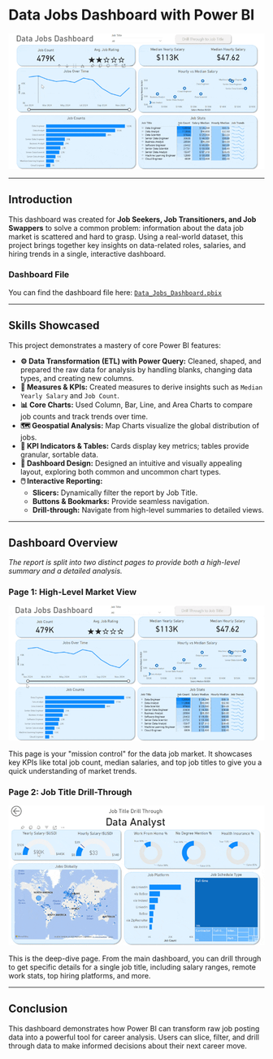 # Data Jobs Dashboard with Power BI

<img src="IMAGE/Project1_Dashboard_Overview.gif" alt="Data Jobs Dashboard Overview GIF">

---

## Introduction

This dashboard was created for **Job Seekers, Job Transitioners, and Job Swappers** to solve a common problem: information about the data job market is scattered and hard to grasp. Using a real-world dataset, this project brings together key insights on data-related roles, salaries, and hiring trends in a single, interactive dashboard.

### Dashboard File
You can find the dashboard file here: [`Data_Jobs_Dashboard.pbix`](Data_Jobs_Dashboard.pbix)

---

## Skills Showcased

This project demonstrates a mastery of core Power BI features:

- **⚙️ Data Transformation (ETL) with Power Query:** Cleaned, shaped, and prepared the raw data for analysis by handling blanks, changing data types, and creating new columns.
- **🧮 Measures & KPIs:** Created measures to derive insights such as `Median Yearly Salary` and `Job Count`.
- **📊 Core Charts:** Used Column, Bar, Line, and Area Charts to compare job counts and track trends over time.
- **🗺️ Geospatial Analysis:** Map Charts visualize the global distribution of jobs.
- **🔢 KPI Indicators & Tables:** Cards display key metrics; tables provide granular, sortable data.
- **🎨 Dashboard Design:** Designed an intuitive and visually appealing layout, exploring both common and uncommon chart types.
- **🖱️ Interactive Reporting:**
    - **Slicers:** Dynamically filter the report by Job Title.
    - **Buttons & Bookmarks:** Provide seamless navigation.
    - **Drill-through:** Navigate from high-level summaries to detailed views.

---

## Dashboard Overview

*The report is split into two distinct pages to provide both a high-level summary and a detailed analysis.*

### Page 1: High-Level Market View

<img src="IMAGE/Project1_Dashboard_Page1.gif" alt="High-Level Market View GIF">

This page is your "mission control" for the data job market. It showcases key KPIs like total job count, median salaries, and top job titles to give you a quick understanding of market trends.

### Page 2: Job Title Drill-Through

<img src="IMAGE/Project1_Dashboard_Page2.gif" alt="Job Title Drill-Through GIF">

This is the deep-dive page. From the main dashboard, you can drill through to get specific details for a single job title, including salary ranges, remote work stats, top hiring platforms, and more.

---

## Conclusion

This dashboard demonstrates how Power BI can transform raw job posting data into a powerful tool for career analysis. Users can slice, filter, and drill through data to make informed decisions about their next career move.




